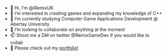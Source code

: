 - 👋 Hi, I’m @iRemixUK
- 👀 I’m interested in creating games and expanding my knowledge of C++ 
- 🌱 I’m currently studying Computer Game Applications Development @ Abertay University
- 💞️ I’m looking to collaborate on anything at the moment
- 📫 Shoot me a DM on twitter @RemixGameDev if you would like to collab
- 🔗 Please check out my [portfolio!](https://aaroncrawford406.wixsite.com/portfolio)

<!---
iRemixUK/iRemixUK is a ✨ special ✨ repository because its `README.md` (this file) appears on your GitHub profile.
You can click the Preview link to take a look at your changes.
--->
